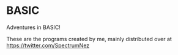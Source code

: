 # BASIC
Adventures in BASIC!

These are the programs created by me, mainly distributed over at https://twitter.com/SpectrumNez

